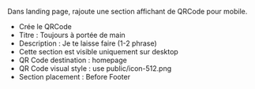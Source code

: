 Dans landing page, rajoute une section affichant de QRCode pour mobile.
- Crée le QRCode
- Titre : Toujours à portée de main
- Description : Je te laisse faire (1-2 phrase)
- Cette section est visible uniquement sur desktop
- QR Code destination : homepage
- QR Code visual style : use public/icon-512.png
- Section placement : Before Footer
